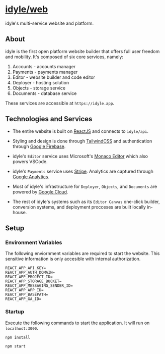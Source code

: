 # [idyle/web](https://idyle.app)

idyle's multi-service website and platform.

## About

idyle is the first open platform website builder that offers full user freedom and mobility. It's composed of six core services, namely: 

1. Accounts - accounts manager
2. Payments - payments manager
3. Editor - website builder and code editor 
4. Deployer - hosting solution
5. Objects - storage service
6. Documents - database service

These services are accessible at `https://idyle.app`.

## Technologies and Services

* The entire website is built on [ReactJS](https://reactjs.org) and connects to `idyle/api`. 

* Styling and design is done through [TailwindCSS](https://tailwindcss.com) and authentication through [Google Firebase](https://firebase.com).

* idyle's `Editor` service uses Microsoft's [Monaco Editor](https://microsoft.github.io/monaco-editor) which also powers VSCode. 

* idyle's `Payments` service uses [Stripe](https://stripe.com). Analytics are captured through [Google Analytics](https://analytics.google.com).

* Most of idyle's infrastructure for `Deployer`, `Objects`, and `Documents` are powered by [Google Cloud](https://cloud.google.com).

* The rest of idyle's systems such as its `Editor Canvas` one-click builder, conversion systems, and deployment procceses are built locally in-house.

## Setup 

### Environment Variables

The following enviornment variables are required to start the website. This sensitive information is only accesible with internal authorization.

```
REACT_APP_API_KEY=
REACT_APP_AUTH_DOMAIN=
REACT_APP_PROJECT_ID=
REACT_APP_STORAGE_BUCKET=
REACT_APP_MESSAGING_SENDER_ID=
REACT_APP_APP_ID=
REACT_APP_BASEPATH=
REACT_APP_GA_ID=
```

### Startup 

Execute the following commands to start the application. It will run on `localhost:3000`.

`npm install`

`npm start`